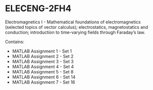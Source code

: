 # ELECENG-2FH4
Electromagnetics I - Mathematical foundations of electromagnetics (selected topics of vector calculus); electrostatics, magnetostatics and conduction; introduction to time-varying fields through Faraday’s law.

Contains:
- MATLAB Assignment 1 - Set 1
- MATLAB Assignment 2 - Set 2
- MATLAB Assignment 3 - Set 3
- MATLAB Assignment 4 - Set 4
- MATLAB Assignment 5 - Set 8
- MATLAB Assignment 6 - Set 14
- MATLAB Assignment 7 - Set 16
